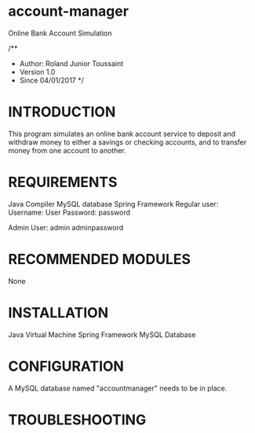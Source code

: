 # account-manager
Online Bank Account Simulation

/**
* Author:  Roland Junior Toussaint
* Version 1.0
* Since   04/01/2017
*/


# INTRODUCTION

This program simulates an online bank account service to deposit
and withdraw money to either a savings or checking accounts,
and to transfer money from one account to another.

# REQUIREMENTS

Java Compiler
MySQL database
Spring Framework
Regular user:
Username: User
Password: password

Admin User:
admin
adminpassword


# RECOMMENDED MODULES

 None


# INSTALLATION

Java Virtual Machine
Spring Framework
MySQL Database


# CONFIGURATION

A MySQL database named "accountmanager" needs to be
in place.


# TROUBLESHOOTING
